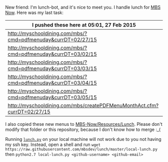 New friend: I'm lunch-bot, and it's nice to meet you. I handle lunch for [MBS Now](https://mbsdev.github.io). Here was my last task:

I pushed these here at 05:01, 27 Feb 2015|
--- |
| http://myschooldining.com/mbs/?cmd=pdfmenuday&currDT=02/27/15
| http://myschooldining.com/mbs/?cmd=pdfmenuday&currDT=03/02/15
| http://myschooldining.com/mbs/?cmd=pdfmenuday&currDT=03/03/15
| http://myschooldining.com/mbs/?cmd=pdfmenuday&currDT=03/04/15
| http://myschooldining.com/mbs/?cmd=pdfmenuday&currDT=03/05/15
| http://myschooldining.com/mbs/createPDFMenuMonthAct.cfm?currDT=02/27/15
I also copied these new menus to [MBS-Now/Resources/Lunch](https://github.com/mbsdev/MBS-Now/tree/master/Resources/Lunch). Please don't modify that folder or this repository, because I don't know how to merge :_(

Running [`lunch.py`](https://github.com/mbsdev/lunch/blob/master/lunch.py) on your local machine will not work due to you not having my ssh key. Instead, open a shell and run `wget https://raw.githubusercontent.com/mbsdev/lunch/master/local-lunch.py` then `python2.7 local-lunch.py <github-username> <github-email>`